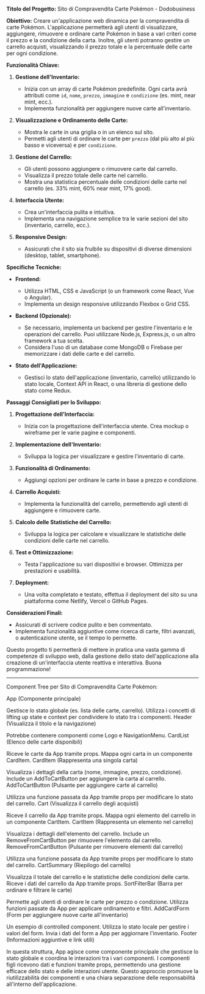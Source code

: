 **Titolo del Progetto:** Sito di Compravendita Carte Pokémon - Dodobusiness

**Obiettivo:**
Creare un'applicazione web dinamica per la compravendita di carte Pokémon. L'applicazione permetterà agli utenti di visualizzare, aggiungere, rimuovere e ordinare carte Pokémon in base a vari criteri come il prezzo e la condizione della carta. Inoltre, gli utenti potranno gestire un carrello acquisti, visualizzando il prezzo totale e la percentuale delle carte per ogni condizione.

**Funzionalità Chiave:**

1. **Gestione dell'Inventario:**

   - Inizia con un array di carte Pokémon predefinite. Ogni carta avrà attributi come `id`, `nome`, `prezzo`, `immagine` e `condizione` (es. mint, near mint, ecc.).
   - Implementa funzionalità per aggiungere nuove carte all'inventario.

2. **Visualizzazione e Ordinamento delle Carte:**

   - Mostra le carte in una griglia o in un elenco sul sito.
   - Permetti agli utenti di ordinare le carte per `prezzo` (dal più alto al più basso e viceversa) e per `condizione`.

3. **Gestione del Carrello:**

   - Gli utenti possono aggiungere o rimuovere carte dal carrello.
   - Visualizza il prezzo totale delle carte nel carrello.
   - Mostra una statistica percentuale delle condizioni delle carte nel carrello (es. 33% mint, 60% near mint, 17% good).

4. **Interfaccia Utente:**

   - Crea un'interfaccia pulita e intuitiva.
   - Implementa una navigazione semplice tra le varie sezioni del sito (inventario, carrello, ecc.).

5. **Responsive Design:**
   - Assicurati che il sito sia fruibile su dispositivi di diverse dimensioni (desktop, tablet, smartphone).

**Specifiche Tecniche:**

- **Frontend:**

  - Utilizza HTML, CSS e JavaScript (o un framework come React, Vue o Angular).
  - Implementa un design responsive utilizzando Flexbox o Grid CSS.

- **Backend (Opzionale):**

  - Se necessario, implementa un backend per gestire l'inventario e le operazioni del carrello. Puoi utilizzare Node.js, Express.js, o un altro framework a tua scelta.
  - Considera l'uso di un database come MongoDB o Firebase per memorizzare i dati delle carte e del carrello.

- **Stato dell'Applicazione:**
  - Gestisci lo stato dell'applicazione (inventario, carrello) utilizzando lo stato locale, Context API in React, o una libreria di gestione dello stato come Redux.

**Passaggi Consigliati per lo Sviluppo:**

1. **Progettazione dell'Interfaccia:**

   - Inizia con la progettazione dell'interfaccia utente. Crea mockup o wireframe per le varie pagine e componenti.

2. **Implementazione dell'Inventario:**

   - Sviluppa la logica per visualizzare e gestire l'inventario di carte.

3. **Funzionalità di Ordinamento:**

   - Aggiungi opzioni per ordinare le carte in base a prezzo e condizione.

4. **Carrello Acquisti:**

   - Implementa la funzionalità del carrello, permettendo agli utenti di aggiungere e rimuovere carte.

5. **Calcolo delle Statistiche del Carrello:**

   - Sviluppa la logica per calcolare e visualizzare le statistiche delle condizioni delle carte nel carrello.

6. **Test e Ottimizzazione:**

   - Testa l'applicazione su vari dispositivi e browser. Ottimizza per prestazioni e usabilità.

7. **Deployment:**
   - Una volta completato e testato, effettua il deployment del sito su una piattaforma come Netlify, Vercel o GitHub Pages.

**Considerazioni Finali:**

- Assicurati di scrivere codice pulito e ben commentato.
- Implementa funzionalità aggiuntive come ricerca di carte, filtri avanzati, o autenticazione utente, se il tempo lo permette.

Questo progetto ti permetterà di mettere in pratica una vasta gamma di competenze di sviluppo web, dalla gestione dello stato dell'applicazione alla creazione di un'interfaccia utente reattiva e interattiva. Buona programmazione!

---

Component Tree per Sito di Compravendita Carte Pokémon:

App (Componente principale)

Gestisce lo stato globale (es. lista delle carte, carrello).
Utilizza i concetti di lifting up state e context per condividere lo stato tra i componenti.
Header (Visualizza il titolo e la navigazione)

Potrebbe contenere componenti come Logo e NavigationMenu.
CardList (Elenco delle carte disponibili)

Riceve le carte da App tramite props.
Mappa ogni carta in un componente CardItem.
CardItem (Rappresenta una singola carta)

Visualizza i dettagli della carta (nome, immagine, prezzo, condizione).
Include un AddToCartButton per aggiungere la carta al carrello.
AddToCartButton (Pulsante per aggiungere carte al carrello)

Utilizza una funzione passata da App tramite props per modificare lo stato del carrello.
Cart (Visualizza il carrello degli acquisti)

Riceve il carrello da App tramite props.
Mappa ogni elemento del carrello in un componente CartItem.
CartItem (Rappresenta un elemento nel carrello)

Visualizza i dettagli dell'elemento del carrello.
Include un RemoveFromCartButton per rimuovere l'elemento dal carrello.
RemoveFromCartButton (Pulsante per rimuovere elementi dal carrello)

Utilizza una funzione passata da App tramite props per modificare lo stato del carrello.
CartSummary (Riepilogo del carrello)

Visualizza il totale del carrello e le statistiche delle condizioni delle carte.
Riceve i dati del carrello da App tramite props.
SortFilterBar (Barra per ordinare e filtrare le carte)

Permette agli utenti di ordinare le carte per prezzo o condizione.
Utilizza funzioni passate da App per applicare ordinamento e filtri.
AddCardForm (Form per aggiungere nuove carte all'inventario)

Un esempio di controlled component.
Utilizza lo stato locale per gestire i valori del form.
Invia i dati del form a App per aggiornare l'inventario.
Footer (Informazioni aggiuntive e link utili)

In questa struttura, App agisce come componente principale che gestisce lo stato globale e coordina le interazioni tra i vari componenti. I componenti figli ricevono dati e funzioni tramite props, permettendo una gestione efficace dello stato e delle interazioni utente. Questo approccio promuove la riutilizzabilità dei componenti e una chiara separazione delle responsabilità all'interno dell'applicazione.
